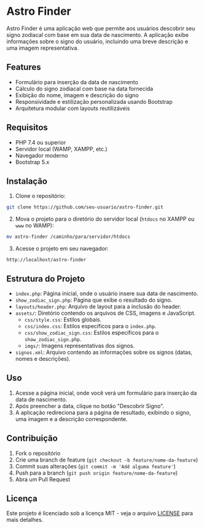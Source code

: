 # Astro Finder

Astro Finder é uma aplicação web que permite aos usuários descobrir seu signo zodiacal com base em sua data de
nascimento. A aplicação exibe informações sobre o signo do usuário, incluindo uma breve descrição e uma imagem
representativa.

## Features

- Formulário para inserção da data de nascimento
- Cálculo do signo zodiacal com base na data fornecida
- Exibição do nome, imagem e descrição do signo
- Responsividade e estilização personalizada usando Bootstrap
- Arquitetura modular com layouts reutilizáveis

## Requisitos

- PHP 7.4 ou superior
- Servidor local (WAMP, XAMPP, etc.)
- Navegador moderno
- Bootstrap 5.x

## Instalação

1. Clone o repositório:

```bash
git clone https://github.com/seu-usuario/astro-finder.git
```

2. Mova o projeto para o diretório do servidor local (`htdocs` no XAMPP ou `www` no WAMP):

```bash
mv astro-finder /caminho/para/servidor/htdocs
```

3. Acesse o projeto em seu navegador:

```
http://localhost/astro-finder
```

## Estrutura do Projeto

- `index.php`: Página inicial, onde o usuário insere sua data de nascimento.
- `show_zodiac_sign.php`: Página que exibe o resultado do signo.
- `layouts/header.php`: Arquivo de layout para a inclusão do header.
- `assets/`: Diretório contendo os arquivos de CSS, imagens e JavaScript.
    - `css/style.css`: Estilos globais.
    - `css/index.css`: Estilos específicos para o `index.php`.
    - `css/show_zodiac_sign.css`: Estilos específicos para o `show_zodiac_sign.php`.
    - `imgs/`: Imagens representativas dos signos.
- `signos.xml`: Arquivo contendo as informações sobre os signos (datas, nomes e descrições).

## Uso

1. Acesse a página inicial, onde você verá um formulário para inserção da data de nascimento.
2. Após preencher a data, clique no botão "Descobrir Signo".
3. A aplicação redireciona para a página de resultado, exibindo o signo, uma imagem e a descrição correspondente.

## Contribuição

1. Fork o repositório
2. Crie uma branch de feature (`git checkout -b feature/nome-da-feature`)
3. Commit suas alterações (`git commit -m 'Add alguma feature'`)
4. Push para a branch (`git push origin feature/nome-da-feature`)
5. Abra um Pull Request

## Licença

Este projeto é licenciado sob a licença MIT - veja o arquivo [LICENSE](LICENSE) para mais detalhes.